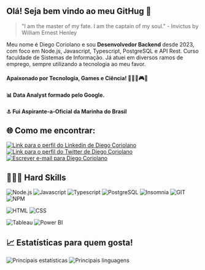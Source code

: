 ## Olá! Seja bem vindo ao meu GitHug 🚀

> "I am the master of my fate. I am the captain of my soul." - Invictus by William Ernest Henley

Meu nome é Diego Coriolano e sou **Desenvolvedor Backend** desde 2023, com foco em Node.js, Javascript, Typescript, PostgreSQL e API Rest. Curso faculdade de Sistemas de Informação. Já atuei em diversos ramos de emprego, sempre utilizando a tecnologia ao meu favor.

#### Apaixonado por Tecnologia, Games e Ciência! 👨🏻‍💻🎮🔭

#### 📊 Data Analyst formado pelo Google.

#### ⚓ Fui Aspirante-a-Oficial da Marinha do Brasil

## 🌐 Como me encontrar:

[![Link para o perfil do Linkedin de Diego Coriolano](https://img.shields.io/badge/LinkedIn-0A66C2.svg?style=for-the-badge&logo=LinkedIn&logoColor=white)](https://www.linkedin.com/in/diego-coriolano/)
[![Link para o perfil do Twitter de Diego Coriolano](https://img.shields.io/badge/Twitter-1D9BF0.svg?style=for-the-badge&logo=Twitter&logoColor=white)](https://twitter.com/CDiegoCori)
[![Escrever e-mail para Diego Coriolano](https://img.shields.io/badge/Gmail-EA4335.svg?style=for-the-badge&logo=Gmail&logoColor=white)](mailto:diegoo.dm@gmail.com)

## 👨🏻‍💻 Hard Skills

![Node.js](https://img.shields.io/badge/Node.js-339933.svg?style=for-the-badge&logo=nodedotjs&logoColor=white)
![Javascript](https://img.shields.io/badge/JavaScript-F7DF1E.svg?style=for-the-badge&logo=JavaScript&logoColor=black)
![Typescript](https://img.shields.io/badge/TypeScript-3178C6.svg?style=for-the-badge&logo=TypeScript&logoColor=white)
![PostgreSQL](https://img.shields.io/badge/PostgreSQL-4169E1.svg?style=for-the-badge&logo=PostgreSQL&logoColor=white)
![Insomnia](https://img.shields.io/badge/Insomnia-4000BF.svg?style=for-the-badge&logo=Insomnia&logoColor=white)
![GIT](https://img.shields.io/badge/Git-F05032.svg?style=for-the-badge&logo=Git&logoColor=white)
![NPM](https://img.shields.io/badge/npm-CB3837.svg?style=for-the-badge&logo=npm&logoColor=white)

![HTML](https://img.shields.io/badge/HTML5-E34F26.svg?style=for-the-badge&logo=HTML5&logoColor=white)
![CSS](https://img.shields.io/badge/CSS3-1572B6.svg?style=for-the-badge&logo=CSS3&logoColor=white)

![Tableau](https://img.shields.io/badge/Tableau-E97627.svg?style=for-the-badge&logo=Tableau&logoColor=white)
![Power BI](https://img.shields.io/badge/Power%20BI-F2C811.svg?style=for-the-badge&logo=Power-BI&logoColor=black)

## 📈 Estatísticas para quem gosta!

![Principais estatísticas](https://github-readme-stats.vercel.app/api?username=DiegoCoriolano&layout=compact&theme=dracula&show_icons=true&custom_title=Principais%20Estatisticas)
![Principais linguagens](https://github-readme-stats.vercel.app/api/top-langs/?username=DiegoCoriolano&layout=donut&theme=dracula&show_icons=true&custom_title=Linguagens%20mais%20usadas)



